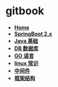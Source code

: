 # gitbook






- **[Home](https://wumingsheng.gitbook.io)**
- **[SpringBoot 2.x](https://sb-woms.gitbook.io)**
- **[Java 基础](https://java-woms.gitbook.io)**
- **[DB 数据库](https://db-woms.gitbook.io)**
- **[GO 语言](https://go-woms.gitbook.io)**
- **[linux 常识](https://linux-woms.gitbook.io)**
- **[中间件](https://middleware-woms.gitbook.io)**
- **[框架结构](https://frame-woms.gitbook.io)**






